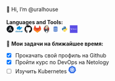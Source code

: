 👋 Hi, I’m @uralhouse
<br /><br />
**Languages and Tools:**  <br />
<code><img height="20" src="https://github.com/github/explore/blob/main/topics/ansible/ansible.png"></code>
<code><img height="20" src="https://github.com/github/explore/blob/main/topics/docker/docker.png"></code>
<code><img height="20" src="https://github.com/github/explore/blob/main/topics/github/github.png"></code>
<code><img height="20" src="https://github.com/github/explore/blob/main/topics/gitlab/gitlab.png"></code>
<code><img height="20" src="https://github.com/github/explore/blob/main/topics/jenkins/jenkins.png"></code>
<code><img height="20" src="https://github.com/github/explore/blob/main/topics/sql/sql.png"></code>
<code><img height="20" src="https://github.com/github/explore/blob/main/topics/python/python.png"></code>
<code><img height="20" src="https://github.com/github/explore/blob/main/topics/terraform/terraform.png"></code>
<br /><br />
🚧 **Мои задачи на ближайшее время:**
<!-- TODO-IST:START -->
* [x] Прокачать свой профиль на Github
* [x] Пройти курс по DevOps на Netology
* [ ] Изучить Kubernetes <code><img height="20" src="https://github.com/github/explore/blob/main/topics/kubernetes/kubernetes.png"></code>
<!-- TODO-IST:END -->

